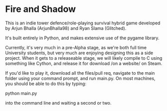 # Fire and Shadow

This is an indie tower defence/role-playing survival hybrid game developed by Arjun Bhalla (ArjunBhalla98) and Ryan Slama (Glitched).

It's built entirely in Python, and makes extensive use of the pygame library.

Currently, it's very much in a pre-Alpha stage, as we're both full time University students, but very much are enjoying designing this 
as a side project. When it gets to a releaseable stage, we will likely compile to C using something like Cython, and release it for download
/on a website/ on Steam.

If you'd like to play it, download all the files/pull req, navigate to the main folder using your command prompt, and run main.py. On most 
machines, you should be able to do this by typing:

python main.py

into the command line and waiting a second or two. 
